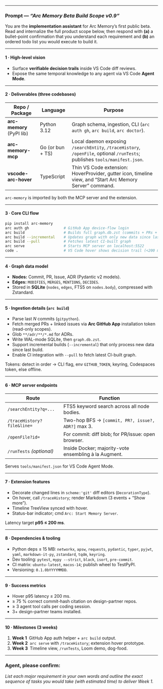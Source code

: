 
---

### Prompt — *“Arc Memory Beta Build Scope v0.9”*

You are the **implementation assistant** for Arc Memory’s first public beta.
Read and internalize the full product scope below, then respond with **(a)** a bullet-point confirmation that you understand each requirement and **(b)** an ordered todo list you would execute to build it.

---

#### 1 · High-level vision
* Surface **verifiable decision trails** inside VS Code diff reviews.
* Expose the same temporal knowledge to any agent via VS Code **Agent Mode**.

---

#### 2 · Deliverables (three codebases)

| Repo / Package | Language | Purpose |
|----------------|----------|---------|
| **arc-memory** (PyPI lib) | Python 3.12 | Graph schema, ingestion, CLI (`arc auth gh`, `arc build`, `arc doctor`). |
| **arc-memory-mcp** | Go (or bun + TS) | Local daemon exposing `/searchEntity`, `/traceHistory`, `/openFile`, optional `/runTests`; publishes `tools/manifest.json`. |
| **vscode-arc-hover** | TypeScript | Thin VS Code extension: HoverProvider, gutter icon, timeline view, and “Start Arc Memory Server” command. |

`arc-memory` is imported by both the MCP server and the extension.

---

#### 3 · Core CLI flow

```bash
pip install arc-memory
arc auth gh                # GitHub App device-flow login
arc build                  # Builds full graph.db.zst (commits + PRs + issues + ADRs)
arc build --incremental    # Updates graph with only new data since last build
arc build --pull           # Fetches latest CI-built graph
arc serve                  # Starts MCP server on localhost:5522
code .                     # VS Code hover shows decision trail (<200 ms)
```

---

#### 4 · Graph data model

* **Nodes:** Commit, PR, Issue, ADR (Pydantic v2 models).
* **Edges:** `MODIFIES`, `MERGES`, `MENTIONS`, `DECIDES`.
* Stored in **SQLite** (`nodes`, `edges`, FTS5 on `nodes.body`), compressed with Zstandard.

---

#### 5 · Ingestion details (`arc build`)

* Parse last *N* commits (`gitpython`).
* Fetch merged PRs + linked issues via **Arc GitHub App** installation token (read-only scopes).
* Glob `**/adr/**/*.md` for ADRs.
* Write WAL-mode SQLite, then `graph.db.zst`.
* Support incremental builds (`--incremental`) that only process new data since last build.
* Enable CI integration with `--pull` to fetch latest CI-built graph.

Tokens: detect in order → CLI flag, env `GITHUB_TOKEN`, keyring, Codespaces token, else offline.

---

#### 6 · MCP server endpoints

| Route | Function |
|-------|----------|
| `/searchEntity?q=...` | FTS5 keyword search across all node bodies. |
| `/traceHistory?file&line=` | Two-hop BFS → `[commit, PR?, issue?, ADR?]` max 3. |
| `/openFile?id=` | For commit: diff blob; for PR/issue: open browser. |
| `/runTests` *(optional)* | Inside Docker; majority-vote ensembling à la Augment. |

Serves `tools/manifest.json` for VS Code Agent Mode.

---

#### 7 · Extension features

* Decorate changed lines in `scheme:'git'` diff editors (`DecorationType`).
* On hover, call `/traceHistory`; render Markdown (3 events + “Show more”).
* Timeline TreeView synced with hover.
* Status-bar indicator; cmd `Arc: Start Memory Server`.

Latency target **p95 ≤ 200 ms**.

---

#### 8 · Dependencies & tooling

* Python deps ≤ 15 MB: `networkx`, `apsw`, `requests`, `pydantic`, `typer`, `pyjwt`, `yaml`, `markdown-it-py`, `zstandard`, `tqdm`, `keyring`.
* Dev tooling: `pytest`, `mypy --strict`, `black`, `isort`, `pre-commit`.
* CI matrix: `ubuntu-latest`, `macos-14`; publish wheel to TestPyPI.
* Versioning: `0.1.0bYYYYMMDD`.

---

#### 9 · Success metrics

* Hover p95 latency ≤ 200 ms.
* ≥ 75 % correct commit-hash citation on design-partner repos.
* ≥ 3 agent tool calls per coding session.
* 3+ design-partner teams installed.

---

#### 10 · Milestones (3 weeks)

1. **Week 1** GitHub App auth helper + `arc build` output.
2. **Week 2** `arc serve` with `/traceHistory`; extension hover prototype.
3. **Week 3** Timeline view, `/runTests`, Loom demo, dog-food.

---

### Agent, please confirm:

*List each major requirement in your own words and outline the exact sequence of tasks you would take (with estimated time) to deliver Week 1.*